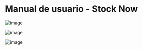 # Manual de usuario - Stock Now

![image](https://github.com/user-attachments/assets/102299eb-aab7-4e2c-937f-3f45ed7ffbfd)


![image](https://github.com/user-attachments/assets/10ee0b0c-78ef-434d-8ef3-c2ea87829549)


![image](https://github.com/user-attachments/assets/60925f37-8b10-40da-8344-e46c758c721e)

